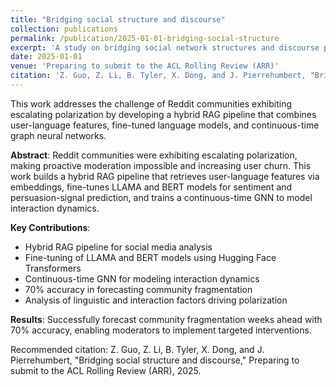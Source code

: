 ```yaml
---
title: "Bridging social structure and discourse"
collection: publications
permalink: /publication/2025-01-01-bridging-social-structure
excerpt: 'A study on bridging social network structures and discourse patterns using advanced NLP and graph neural network techniques.'
date: 2025-01-01
venue: 'Preparing to submit to the ACL Rolling Review (ARR)'
citation: 'Z. Guo, Z. Li, B. Tyler, X. Dong, and J. Pierrehumbert, "Bridging social structure and discourse," Preparing to submit to the ACL Rolling Review (ARR), 2025.'
---
```


This work addresses the challenge of Reddit communities exhibiting escalating polarization by developing a hybrid RAG pipeline that combines user-language features, fine-tuned language models, and continuous-time graph neural networks.

**Abstract**: Reddit communities were exhibiting escalating polarization, making proactive moderation impossible and increasing user churn. This work builds a hybrid RAG pipeline that retrieves user-language features via embeddings, fine-tunes LLAMA and BERT models for sentiment and persuasion-signal prediction, and trains a continuous-time GNN to model interaction dynamics.

**Key Contributions**:
- Hybrid RAG pipeline for social media analysis
- Fine-tuning of LLAMA and BERT models using Hugging Face Transformers
- Continuous-time GNN for modeling interaction dynamics
- 70% accuracy in forecasting community fragmentation
- Analysis of linguistic and interaction factors driving polarization

**Results**: Successfully forecast community fragmentation weeks ahead with 70% accuracy, enabling moderators to implement targeted interventions.

Recommended citation: Z. Guo, Z. Li, B. Tyler, X. Dong, and J. Pierrehumbert, "Bridging social structure and discourse," Preparing to submit to the ACL Rolling Review (ARR), 2025.